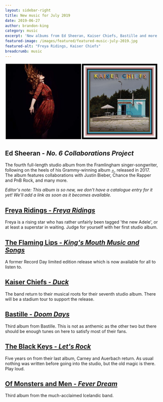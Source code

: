 ```yaml
---
layout: sidebar-right
title: New music for July 2019
date: 2019-06-27
author: brandon-king
category: music
excerpt: 'New albums from Ed Sheeran, Kaiser Chiefs, Bastille and more.'
featured-image: /images/featured/featured-music-july-2019.jpg
featured-alt: "Freya Ridings, Kaiser Chiefs"
breadcrumb: music
---
```


![Freya Ridings, Kaiser Chiefs](/images/featured/featured-music-july-2019.jpg)

## Ed Sheeran - <cite>No. 6 Collaborations Project</cite>

The fourth full-length studio album from the Framlingham singer-songwriter, following on the heels of his Grammy-winning album [<cite>÷</cite>](https://suffolk.spydus.co.uk/cgi-bin/spydus.exe/ENQ/OPAC/BIBENQ?BRN=981783), released in 2017. The album features collaborations with Justin Bieber, Chance the Rapper and PnB Rock, and many more.

*Editor's note: This album is so new, we don't have a catalogue entry for it yet! We'll add a link as soon as it becomes available.*

## [Freya Ridings - <cite>Freya Ridings</cite>](https://suffolk.spydus.co.uk/cgi-bin/spydus.exe/ENQ/OPAC/BIBENQ?BRN=2537220)

Freya is a rising star who has rather unfairly been tagged 'the new Adele', or at least a superstar in waiting. Judge for yourself with her first studio album.

## [The Flaming Lips - <cite>King's Mouth Music and Songs</cite>](https://suffolk.spydus.co.uk/cgi-bin/spydus.exe/ENQ/OPAC/BIBENQ?BRN=2600826)

A former Record Day limited edition release which is now available for all to listen to.

## [Kaiser Chiefs - <cite>Duck</cite>](https://suffolk.spydus.co.uk/cgi-bin/spydus.exe/ENQ/OPAC/BIBENQ?BRN=2619877)

The band return to their musical roots for their seventh studio album. There will be a stadium tour to support the release.

## [Bastille - <cite>Doom Days</cite>](https://suffolk.spydus.co.uk/cgi-bin/spydus.exe/ENQ/OPAC/BIBENQ?BRN=2606392)

Third album from Bastille. This is not as anthemic as the other two but there should be enough tunes on here to satisfy most of their fans.

## [The Black Keys - <cite>Let's Rock</cite>](https://suffolk.spydus.co.uk/cgi-bin/spydus.exe/ENQ/OPAC/BIBENQ?BRN=2602026)

Five years on from their last album, Carney and Auerbach return. As usual nothing was written before going into the studio, but the old magic is there. Play loud.

## [Of Monsters and Men - <cite>Fever Dream</cite>](https://suffolk.spydus.co.uk/cgi-bin/spydus.exe/ENQ/OPAC/BIBENQ?BRN=2610156)

Third album from the much-acclaimed Icelandic band.
